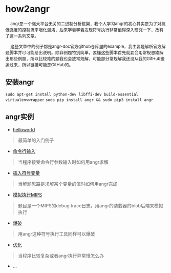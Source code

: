# how2angr 

&nbsp;&nbsp;&nbsp;&nbsp;<font size=2>angr是一个强大平台无关的二进制分析框架，我个人学习angr的初心其实是为了对抗低强度的控制流平坦化混淆，后来学着学着发现符号执行非常值得深入研究一下，故有了这一系列文章。</font></br>

    <font size=2>这些文章中的例子都是angr-doc官方github仓库里的example，我主要是解析官方解题脚本并尽可能给出说明。除非例题特别简单，要懂这些脚本首先就要会用常规思路解出那些例题，所以比较难的题我也会放常规解，可能部分常规解我还没从我的GitHub搬运过来，所以链接可能是GitHub的。</font></br>

## 安装angr

`sudo apt-get install python-dev libffi-dev build-essential virtualenvwrapper`
`sudo pip install angr && sudo pip3 install angr`

## angr实例

- [helloworld](https://fanda.cloud/2019/03/13/angr%E5%AD%A6%E4%B9%A0-helloworld/)
> 最简单的入门例子
- [命令行输入](https://fanda.cloud/2019/03/13/angr%E5%AD%A6%E4%B9%A0-%E7%AC%AC%E4%BA%8C%E8%8A%82%E5%91%BD%E4%BB%A4%E8%A1%8C%E8%BE%93%E5%85%A5/)
> 当程序接受命令行参数输入时如何用angr求解
- [插入符号变量](https://fanda.cloud/2019/03/13/angr%E5%AD%A6%E4%B9%A0-%E7%AC%AC%E4%B8%89%E8%8A%82%E6%8F%92%E5%85%A5%E7%AC%A6%E5%8F%B7%E5%8F%98%E9%87%8F/)
> 当解题思路是求解某个变量的值时如何用angr完成
- [模拟执行MIPS](https://fanda.cloud/2019/03/13/angr%E5%AD%A6%E4%B9%A0-%E7%AC%AC%E5%9B%9B%E8%8A%82%E6%A8%A1%E6%8B%9F%E6%89%A7%E8%A1%8Cmips/)
> 题目是一个MIPS的debug trace日志，用angr的装载器的blob后端来模拟执行
- [爆破](https://fanda.cloud/2019/03/13/angr%E5%AD%A6%E4%B9%A0-%E7%AC%AC%E4%BA%94%E8%8A%82%E7%88%86%E7%A0%B4/)
> 用angr这种符号执行工具同样可以爆破
- [优化](https://github.com/fangdada/learning-angr/tree/master/ctf/%E4%BC%98%E5%8C%96)

> 当程序比较复杂或者angr执行异常慢怎么办

- ...

